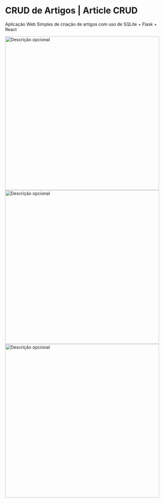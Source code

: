 # CRUD de Artigos | Article CRUD
Aplicação Web Simples de criação de artigos com uso de SQLite + Flask + React 

<img src="previews/preview1.gif" alt="Descrição opcional" width="500px" />
<img src="previews/preview2.gif" alt="Descrição opcional" width="500px" />
<img src="previews/preview3.gif" alt="Descrição opcional" width="500px" />
